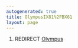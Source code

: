 ```yaml
---
autogenerated: true
title: OlympusIX81%2FBX61
layout: page
---
```


1.  REDIRECT [Olympus](Olympus "wikilink")
